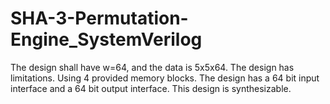 # SHA-3-Permutation-Engine_SystemVerilog
The design shall have w=64, and the data is 5x5x64. The design has limitations. Using 4 provided memory blocks. The design has a 64 bit input interface and a 64 bit output interface. This design is synthesizable.
